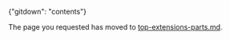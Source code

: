 {"gitdown": "contents"}
<!-- TODO:  deprecate this document by removing it.  It has been  replaced by top-extensions-parts.md -->

The page you requested has moved to [top-extensions-parts.md](top-extensions-parts.md). 